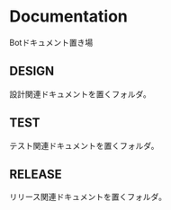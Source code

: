 Documentation
=============

Botドキュメント置き場

## DESIGN
設計関連ドキュメントを置くフォルダ。

## TEST
テスト関連ドキュメントを置くフォルダ。

## RELEASE
リリース関連ドキュメントを置くフォルダ。
